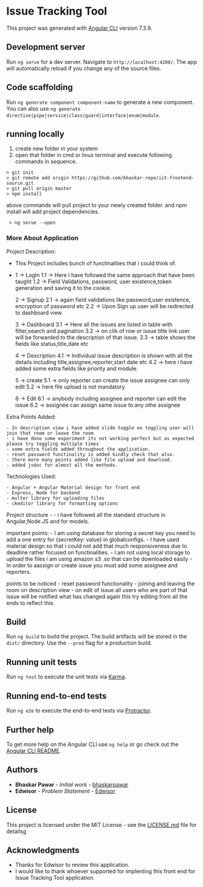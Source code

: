 # Issue Tracking Tool

This project was generated with [Angular CLI](https://github.com/angular/angular-cli) version 7.3.9.

## Development server

Run `ng serve` for a dev server. Navigate to `http://localhost:4200/`. The app will automatically reload if you change any of the source files.

## Code scaffolding

Run `ng generate component component-name` to generate a new component. You can also use `ng generate directive|pipe|service|class|guard|interface|enum|module`.

## running locally
 
 1. create new folder in your system
 2. open that folder in cmd or linux terminal and execute following commands in sequence.
 
 ```
 > git init
 > git remote add origin https://github.com/bhaskar-repo/iit-frontend-source.git
 > git pull origin master
 > npm install
 ```
 above commands will pull project to your newly created folder. and npm install will add project dependencies.
```
 > ng serve --open
```

### More About Application
Project Description: 

- This Project includes bunch of functinalities that i could think of.
- 1 -> LogIn
	1.1 -> Here I have followed the same approach that have been taught
	1.2 -> Field Validations, password, user existence,token generation and saving it to the cookie.

  2 -> Signup 
 	2.1 -> again field validations like password,user existence, encryption of password etc
	2.2 -> Upon Sign up user will be redirected to dashboard view.

  3  -> Dashboard
	3.1 -> Here all the issues are listed in table with filter,search and pagination
	3.2 -> on clik of row or issue title link user will be forwarded to the description of that issue.
	3.3 -> table shows the fields like status,title,date etc
  
  4  -> Description 
	4.1 -> Individual issue description is shown with all the details including title,assignee,reporter,start date etc
	4.2 -> here i have added some extra fields like priority and module.

  5  -> create
	5.1 -> only reporter can create the issue assignee can only edit
	5.2 -> here file upload is not mandatory 
	
  6  -> Edit 
	6.1 -> anybody including assignee and reporter can edit the issue
	6.2 -> assignee can assign same issue to any othe assignee

 Extra Points Added: 

	- In description view i have added slide toggle on toggling user will join that room or leave the room
	- i have done some experiment its not working perfect but as expected please try toggling multiple times
	- some extra fields added throughout the application.
	- reset password functinality is added kindly check that also.
	- there more many points added like file upload and download.
	- added jsdoc for almost all the methods.

 Technologies Used:
	
	- Angular + Angular Material design for front end
	- Express, Node for backend
	- multer library for uploading files
	- ckeditor library for formatting options
	
 Project structure - 
	- i have followed all the standard structure in Angular,Node JS and for models.

 important points:
	- I am using database for storing a secret key you need to add a one entry for {secretKey: value} in globalconfigs.
	- I have used material design so that i could not add that much responsiveness due to deadline rather focused on functinalities.
	- I am not using local storage to upload the files i am using amazon s3 .so that can be downloaded easily
	- In order to aassign or create issue you must add some assignee and reporters.

points to be noticed
	- reset password functionality 
	- joining and leaving the room on description view
	- on edit of issue all users who are part of that issue will be notified what has changed again this
	  try editing from all the ends to reflect this.


## Build

Run `ng build` to build the project. The build artifacts will be stored in the `dist/` directory. Use the `--prod` flag for a production build.

## Running unit tests

Run `ng test` to execute the unit tests via [Karma](https://karma-runner.github.io).

## Running end-to-end tests

Run `ng e2e` to execute the end-to-end tests via [Protractor](http://www.protractortest.org/).

## Further help

To get more help on the Angular CLI use `ng help` or go check out the [Angular CLI README](https://github.com/angular/angular-cli/blob/master/README.md).

## Authors

* **Bhaskar Pawar** - *Initial work* - [bhaskarpawar](https://github.com/bhaskar-repo)
* **Edwisor** - *Problem Statement* - [Edwisor](https://www.edwisor.com)

## License

This project is licensed under the MIT License - see the [LICENSE.md](LICENSE.md) file for detailsg

## Acknowledgments

* Thanks for Edwisor to review this application.
* I would like to thank whoever supported for implenting this front end for Issue Tracking Tool application.
